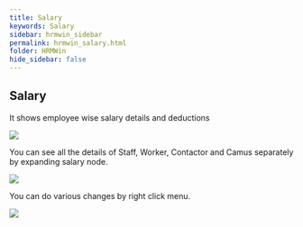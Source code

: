 ```yaml
---
title: Salary
keywords: Salary
sidebar: hrmwin_sidebar
permalink: hrmwin_salary.html
folder: HRMWin   
hide_sidebar: false
---
```


## Salary

It shows employee wise salary details and deductions


![](http://docs.risersoft.com/hrmnirvana/ImagesExt/image8_87.jpg)

You can see all the details of Staff, Worker, Contactor and Camus separately by expanding salary node.

![](http://docs.risersoft.com/hrmnirvana/ImagesExt/image8_88.png)

You can do various changes by right click menu.



![](http://docs.risersoft.com/hrmnirvana/ImagesExt/image8_89.jpg)
